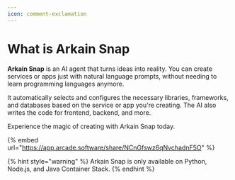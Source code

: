 ```yaml
---
icon: comment-exclamation
---
```


# What is Arkain Snap

**Arkain Snap** is an AI agent that turns ideas into reality. You can create services or apps just with natural language prompts, without needing to learn programming languages anymore.

It automatically selects and configures the necessary libraries, frameworks, and databases based on the service or app you're creating. The AI also writes the code for frontend, backend, and more.

Experience the magic of creating with Arkain Snap today.

{% embed url="https://app.arcade.software/share/NCnGfswz6qNvchadnF5O" %}

{% hint style="warning" %}
Arkain Snap is only available on Python, Node.js, and Java Container Stack.
{% endhint %}

